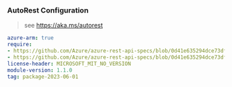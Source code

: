 ### AutoRest Configuration

> see https://aka.ms/autorest

``` yaml
azure-arm: true
require:
- https://github.com/Azure/azure-rest-api-specs/blob/0d41e635294dce73dfa99b07f3da4b68a9c9e29c/specification/help/resource-manager/readme.md
- https://github.com/Azure/azure-rest-api-specs/blob/0d41e635294dce73dfa99b07f3da4b68a9c9e29c/specification/help/resource-manager/readme.go.md
license-header: MICROSOFT_MIT_NO_VERSION
module-version: 1.1.0
tag: package-2023-06-01
```